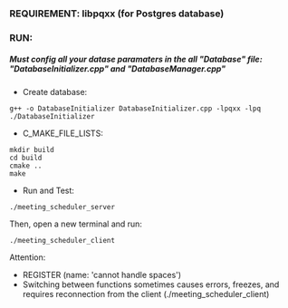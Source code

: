 ### REQUIREMENT: libpqxx (for Postgres database)
### RUN:
##### Must config all your datase paramaters in the all "Database" file: "DatabaseInitializer.cpp" and "DatabaseManager.cpp"

- Create database: 

```base
g++ -o DatabaseInitializer DatabaseInitializer.cpp -lpqxx -lpq
./DatabaseInitializer
```
- C_MAKE_FILE_LISTS:
```base
mkdir build
cd build
cmake ..
make
```
- Run and Test:
```base
./meeting_scheduler_server
```
Then, open a new terminal and run:
```base
./meeting_scheduler_client
```

Attention: 
- REGISTER (name: 'cannot handle spaces')
- Switching between functions sometimes causes errors, freezes, and requires reconnection from the client (./meeting_scheduler_client) 